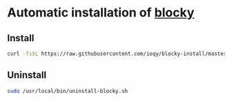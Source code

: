 # Automatic installation of [blocky](https://github.com/0xERR0R/blocky)


## Install

```bash
curl -fsSL https://raw.githubusercontent.com/ioqy/blocky-install/master/install.sh | sudo bash
```

## Uninstall

```bash
sudo /usr/local/bin/uninstall-blocky.sh
```
